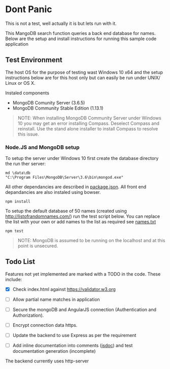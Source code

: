 # Dont Panic
This is not a test, well actually it is but lets run with it.

This MangoDB search function queries a back end database for names. Below are the setup and install instructions for running this sample code application

## Test Environment

The host OS for the purpose of testing wast Windows 10 x64 and the setup instructions below are for this host only but can easily be run under UNIX/ Linux or OS X.

Instaled components
* MongoDB Comunity Server (3.6.5)
* MongoDB Community Stable Edition (1.13.1)
> NOTE: When installing MongoDB Community Server under Windows 10 you may get an error installing Compass. Deselect Compass and reinstall. Use the stand alone installer to install Compass to resolve this issue.

### Node.JS and MongoDB setup
To setup the server under Windows 10 first create the database directory the run ther server:
```
md \data\db
"C:\Program Files\MongoDB\Server\3.6\bin\mongod.exe"
```
All other dependancies are described in [package.json](./package.json). All front end depandancies are also instaled using bowser.
```
npm install
```
To setup the default database of 50 names (created using http://listofrandomnames.com/) run the test script below. You can replace the list with your own or add names to the list as required see [names.txt](./names.txt)
```
npm test
```
> NOTE: MongoDB is assumed to be running on the localhost and at this point is unsecured.

## Todo List
Features not yet implemented are marked with a TODO in the code. These include:
- [x] Check index.html against https://validator.w3.org
- [ ] Allow partial name matches in application
- [ ] Secure the mongoDB and AngularJS connection (Authentication and Authorization).
- [ ] Encrypt connection data https.
- [ ] Update the backend to use Express as per the requirement
- [ ] Add inline documentation into comments ([jsdoc](https://www.npmjs.com/package/jsdoc)) and test documentation generation (incomplete)


The backend currently uses http-server
